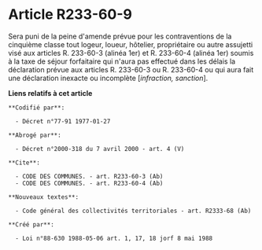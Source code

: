# Article R233-60-9

Sera puni de la peine d'amende prévue pour les contraventions de la cinquième classe tout logeur, loueur, hôtelier,
propriétaire ou autre assujetti visé aux articles R. 233-60-3 (alinéa 1er) et R. 233-60-4 (alinéa 1er) soumis à la taxe de
séjour forfaitaire qui n'aura pas effectué dans les délais la déclaration prévue aux articles R. 233-60-3 ou R. 233-60-4 ou
qui aura fait une déclaration inexacte ou incomplète [*infraction, sanction*].

**Liens relatifs à cet article**

	**Codifié par**:

	  - Décret n°77-91 1977-01-27

	**Abrogé par**:

	  - Décret n°2000-318 du 7 avril 2000 - art. 4 (V)

	**Cite**:

	  - CODE DES COMMUNES. - art. R233-60-3 (Ab)
	  - CODE DES COMMUNES. - art. R233-60-4 (Ab)

	**Nouveaux textes**:

	  - Code général des collectivités territoriales - art. R2333-68 (Ab)

	**Créé par**:

	  - Loi n°88-630 1988-05-06 art. 1, 17, 18 jorf 8 mai 1988
